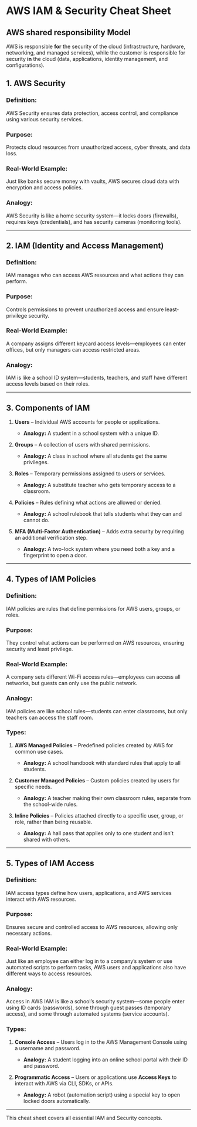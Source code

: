 # AWS IAM & Security Cheat Sheet

## **AWS shared responsibility Model**

AWS is responsible **for** the security of the cloud (infrastructure, hardware, networking, and managed services), while the customer is responsible for security **in** the cloud (data, applications, identity management, and configurations).


## **1. AWS Security**

### **Definition:**
AWS Security ensures data protection, access control, and compliance using various security services.

### **Purpose:**
Protects cloud resources from unauthorized access, cyber threats, and data loss.

### **Real-World Example:**
Just like banks secure money with vaults, AWS secures cloud data with encryption and access policies.

### **Analogy:**
AWS Security is like a home security system—it locks doors (firewalls), requires keys (credentials), and has security cameras (monitoring tools).

---

## **2. IAM (Identity and Access Management)**

### **Definition:**
IAM manages who can access AWS resources and what actions they can perform.

### **Purpose:**
Controls permissions to prevent unauthorized access and ensure least-privilege security.

### **Real-World Example:**
A company assigns different keycard access levels—employees can enter offices, but only managers can access restricted areas.

### **Analogy:**
IAM is like a school ID system—students, teachers, and staff have different access levels based on their roles.

---

## **3. Components of IAM**

1. **Users** – Individual AWS accounts for people or applications.  
   - **Analogy:** A student in a school system with a unique ID.  

2. **Groups** – A collection of users with shared permissions.  
   - **Analogy:** A class in school where all students get the same privileges.  

3. **Roles** – Temporary permissions assigned to users or services.  
   - **Analogy:** A substitute teacher who gets temporary access to a classroom.  

4. **Policies** – Rules defining what actions are allowed or denied.  
   - **Analogy:** A school rulebook that tells students what they can and cannot do.   

5. **MFA (Multi-Factor Authentication)** – Adds extra security by requiring an additional verification step.  
   - **Analogy:** A two-lock system where you need both a key and a fingerprint to open a door.  

---

## **4. Types of IAM Policies**

### **Definition:**
IAM policies are rules that define permissions for AWS users, groups, or roles.

### **Purpose:**
They control what actions can be performed on AWS resources, ensuring security and least privilege.

### **Real-World Example:**
A company sets different Wi-Fi access rules—employees can access all networks, but guests can only use the public network.

### **Analogy:**
IAM policies are like school rules—students can enter classrooms, but only teachers can access the staff room.

### **Types:**

1. **AWS Managed Policies** – Predefined policies created by AWS for common use cases.  
   - **Analogy:** A school handbook with standard rules that apply to all students.  

2. **Customer Managed Policies** – Custom policies created by users for specific needs.  
   - **Analogy:** A teacher making their own classroom rules, separate from the school-wide rules.  

3. **Inline Policies** – Policies attached directly to a specific user, group, or role, rather than being reusable.  
   - **Analogy:** A hall pass that applies only to one student and isn’t shared with others.  

---

## **5. Types of IAM Access**

### **Definition:**
IAM access types define how users, applications, and AWS services interact with AWS resources.

### **Purpose:**
Ensures secure and controlled access to AWS resources, allowing only necessary actions.

### **Real-World Example:**
Just like an employee can either log in to a company’s system or use automated scripts to perform tasks, AWS users and applications also have different ways to access resources.

### **Analogy:**
Access in AWS IAM is like a school’s security system—some people enter using ID cards (passwords), some through guest passes (temporary access), and some through automated systems (service accounts).

### **Types:**

1. **Console Access** – Users log in to the AWS Management Console using a username and password.  
   - **Analogy:** A student logging into an online school portal with their ID and password.  

2. **Programmatic Access** – Users or applications use **Access Keys** to interact with AWS via CLI, SDKs, or APIs.  
   - **Analogy:** A robot (automation script) using a special key to open locked doors automatically.  

---

This cheat sheet covers all essential IAM and Security concepts.
